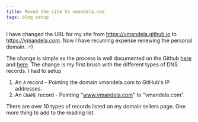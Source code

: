 ```yaml
---
title: Moved the site to vmandela.com
tags: blog setup
---
```


I have changed the URL for my site from <https://vmandela.github.io> to <https://vmandela.com>. Now I have recurring expense renewing
the personal domain. :-)

The change is simple as the process is well documented on the Github [here](https://help.github.com/en/articles/using-a-custom-domain-with-github-pages) and [here](https://help.github.com/en/articles/setting-up-an-apex-domain#configuring-a-records-with-your-dns-provider). The change is my first brush with the different types of DNS records. I had to setup

1. An `A` record - Pointing the domain vmandela.com to GitHub's IP addresses.
2. An `CNAME` record - Pointing "www.vmandela.com" to "vmandela.com".

There are over 10 types of records listed on my domain sellers page. One more thing to add to the reading list. 